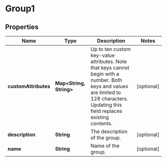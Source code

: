 
# Group1

## Properties
Name | Type | Description | Notes
------------ | ------------- | ------------- | -------------
**customAttributes** | **Map&lt;String, String&gt;** | Up to ten custom key-value attributes. Note that keys cannot begin with a number. Both keys and values are limited to 128 characters. Updating this field replaces existing contents. |  [optional]
**description** | **String** | The description of the group. |  [optional]
**name** | **String** | Name of the group. |  [optional]



